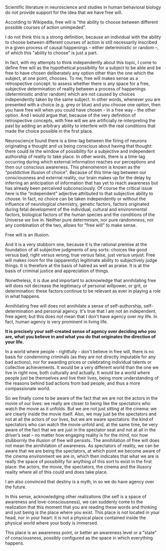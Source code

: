 Scientific literature in neuroscience and studies in human behavioral biology do not provide support for the idea that we have free will.

According to Wikipedia, free will is "the ability to choose between different possible courses of action unimpeded".

I do not think this is a strong definition, because an individual with the ability to choose between different courses of action is still necessarily inscribed in a given process of causal happenings – either deterministic or random –, of which this "ability to choose" is just a part.

In fact, with my attempts to think independently about this topic, I come to define free will as the hypothetical possibility for a subject to be able and be free to have chosen deliberately any option other than the one which the subject, at one point, chooses.
To me, free will makes sense as a retrospective concept: to assess whether there is any space for a free, subjective determination of reality between a process of happenings (deterministic and/or random) which are not caused by choices independently taken by the same subject.
In other words, whenever you are presented with a choice (e.g. grey or blue) and you choose one option, then you have free will when you could have chosen - in a free way - the other option.
And I would argue that, because of the very definition of retrospective concepts, with free will we are artificially re-interpreting the past by adding an arbitrary ability to interfere with the real conditions that made the choice possible in the first place.

Neuroscience found there is a time-lag between the firing of neurons originating a thought and us being conscious about having that thought: there could lie the window of possibility for a subjective  and independent authorship of reality to take place.
In other words, there is a time-lag occurring during which external information reaches our perceptions and then our conscious awareness.
This phenomenon is known as the "postdictive illusion of choice".
Because of this time-lag between our consciousness and external reality, our brain makes up for the delay by inferring an anticipation of information that has yet to reach awareness but has already been perceived subconsciously.
Of course the critical issue here is the “independent” adjective attributed to that subjective ability to choose.
In fact, no choice can be taken independently or without the influence of neurological chemistry, genetic factors, factors originated during fetal development of the individual, cultural and environmental factors, biological factors of the human species and the conditions of the Universe we live in.
Neither pure determinism, nor pure randomness, nor any combination of the two, allows for "free will" to make sense.

Free will is an illusion.

And it is a very stubborn one, because it is the rational premise at the foundation of all subjective judgments of any sorts: choices like good versus bad, right versus wrong, true versus false, just versus unjust.
Free will makes room for the (apparently) legitimate ability to subjectively judge things.
It is therefore at the basis of hatred as well as praise.
It is at the basis of criminal justice and appreciation of things.

Nonetheless, it is due and important to acknowledge that annihilating free will does not decrease the legitimacy of personal willpower, or grit, or determination: these factors continue to be relevant as ever in playing a role in what happens.

Annihilating free will does not annihilate a sense of self-authorship, self-determination and personal agency.
It's true that I am not an independent, free agent; but this does not mean that I don't have agency over my life.
In fact, human agency is very prominent in living life.

**It is precisely your self-created sense of agency over deciding who you are, what you believe in and what you do that originates the direction of your life.**

In a world where people - rightfully - don't believe in free will, there is no basis for condemning criminals (as they are not directly imputable for any bad actions), nor for awarding prices or celebrating individual talents or collective achievements.
It would be a very different world than the one we live in right now, both culturally and actually. It would be a world where people just be themselves and live their lives, being more understanding of the reasons behind bad actions from bad people, and thus a more compassionate world.

So we finally come to be aware of the fact that we are not the actors in the movie of our lives: we really are closer to being like the spectators who watch the movie as it unfolds.
But we are not just sitting at the cinema: we are clearly inside the movie itself.
Also, we may just be the spectators and not at all the actors of our lives, but we are aware spectators: the kind of spectators who can watch the movie unfold and, at the same time, be very aware of the fact that we are just in the spectator seat and not at all in the driver’s seat – no matter how engaging reality is for the mind, nor how stubbornly the illusion of free will persists.
The annihilation of free will does not mean the annihilation of awareness.
As spectators of reality, we can be aware that we are being the spectators, at which point we become aware of the cinema environment we are in, which then indicates that what we are is really the space of possibility for anything of this sort to exist in the first place: the actors, the movie, the spectators, the cinema and the illusory reality where all of this could and does take place.

I am also convinced that destiny is a myth, in so we do have agency over the future.

In this sense, acknowledging other realizations (the self is a space of awareness and love-consciousness), we can suddenly come to the realization that this moment that you are reading these words and thinking and just being is the place where you exist.
This place is not located in your head, nor in your heart: it is not a physical place contained inside the physical world where your body is immersed.

This place is an awareness point, or better an awareness level or a "state" of consciousness, possibly configured as the space in which everything happens.
